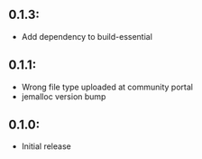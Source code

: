 ## 0.1.3:

* Add dependency to build-essential

## 0.1.1:

* Wrong file type uploaded at community portal
* jemalloc version bump

## 0.1.0:

* Initial release
